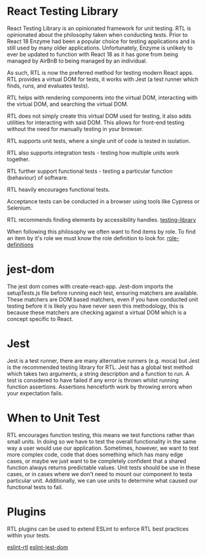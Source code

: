 # React Testing Library

React Testing Library is an opinionated framework for unit testing.
RTL is opinionated about the philosophy taken when conducting tests. Prior
to React 18 Enzyme had been a popular choice for testing applications and
is still used by many older applications. Unfortunately, Enzyme is unlikely
to ever be updated to function with React 18 as it has gone from being managed
by AirBnB to being managed by an individual.

As such, RTL is now the preferred method for testing modern React apps.
RTL provides a virtual DOM for tests, it works with Jest (a test runner which finds, runs, and evaluates tests).

RTL helps with rendering components into the virtual DOM, interacting with the virtual DOM, and searching the virtual DOM.

RTL does not simply create this virtual DOM used for testing, it also
adds utilities for interacting with said DOM. This allows for front-end
testing without the need for manually testing in your browser.

RTL supports unit tests, where a single unit of code is tested in isolation.

RTL also supports integration tests - testing how multiple units work together.

RTL further support functional tests - testing a particular function (behaviour) of software.

RTL heavily encourages functional tests.

Acceptance tests can be conducted in a browser using tools like Cypress or Selenium.

RTL recommends finding elements by accessibility handles.
[testing-library](https://testing-library.com/docs/queries/about/)

When following this philosophy we often want to find items by role. To find an item by it's role we must know the role definition to look for.
[role-definitions](https://www.w3.org/TR/wai-aria/#role_definitions)

# jest-dom

The jest dom comes with create-react-app. Jest-dom imports the setupTests.js file before running each test, ensuring matchers are available. These matchers are DOM based matchers, even if you have conducted unit testing before it is likely you have never seen this methodology, this is because these matchers are checking against a virtual DOM which is a concept specific to React.

# Jest

Jest is a test runner, there are many alternative runners (e.g. moca) but Jest is the recommended testing library for RTL. Jest has a global test method which takes two arguments, a string description and a function to run. A test is considered to have failed if any error is thrown whilst running function assertions. Assertions henceforth work by throwing errors when your expectation fails.

# When to Unit Test

RTL encourages function testing, this means we test functions rather than small units. In doing so we have to test the
overall functionality in the same way a user would use our application. Sometimes, however, we want to test
more complex code, code that does something which has many edge cases, or maybe we just want to be completely
confident that a shared function always returns predictable values.
Unit tests should be use in these cases, or in cases where we don't
need to mount our component to testa  particular unit. Additionally, we
can use units to determine what caused our functional tests to fail.

# Plugins

RTL plugins can be used to extend ESLint to enforce RTL best practices
within your tests.

[eslint-rtl](https://github.com/testing-library/eslint-plugin-testing-library)
[eslint-jest-dom](https://github.com/testing-library/eslint-plugin-jest-dom)